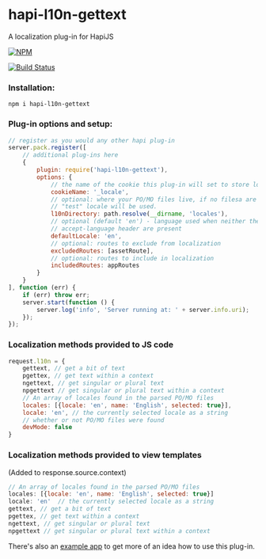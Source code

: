 hapi-l10n-gettext
=================
A localization plug-in for HapiJS

[![NPM](https://nodei.co/npm/hapi-l10n-gettext.png)](https://nodei.co/npm/hapi-l10n-gettext/)

[![Build Status](https://travis-ci.org/maxnachlinger/hapi-l10n-gettext.png?branch=master)](https://travis-ci.org/maxnachlinger/hapi-l10n-gettext)

### Installation:
```
npm i hapi-l10n-gettext
```
### Plug-in options and setup:
```javascript
// register as you would any other hapi plug-in
server.pack.register([
    // additional plug-ins here
    {
        plugin: require('hapi-l10n-gettext'),
        options: {
            // the name of the cookie this plug-in will set to store locale
            cookieName: '_locale',
            // optional: where your PO/MO files live, if no filesa are found, a debugging 
            // "test" locale will be used.
            l10nDirectory: path.resolve(__dirname, 'locales'),
            // optional (default 'en') - language used when neither the cookie nor the 
            // accept-language header are present
            defaultLocale: 'en',
            // optional: routes to exclude from localization
            excludedRoutes: [assetRoute],
            // optional: routes to include in localization
            includedRoutes: appRoutes
        }
    }
], function (err) {
    if (err) throw err;
    server.start(function () {
        server.log('info', 'Server running at: ' + server.info.uri);
    });
});
```
### Localization methods provided to JS code
```javascript
request.l10n = {
    gettext, // get a bit of text
    pgettex, // get text within a context
    ngettext, // get singular or plural text
    npgettext // get singular or plural text within a context
    // An array of locales found in the parsed PO/MO files
    locales: [{locale: 'en', name: 'English', selected: true}],
    locale: 'en', // the currently selected locale as a string
    // whether or not PO/MO files were found
    devMode: false
}
```
### Localization methods provided to view templates
(Added to response.source.context)
```javascript
// An array of locales found in the parsed PO/MO files
locales: [{locale: 'en', name: 'English', selected: true}]
locale: 'en'  // the currently selected locale as a string
gettext, // get a bit of text
pgettex, // get text within a context
ngettext, // get singular or plural text
npgettext // get singular or plural text within a context
```

There's also an [example app](examples/register) to get more of an idea how to use this plug-in.
